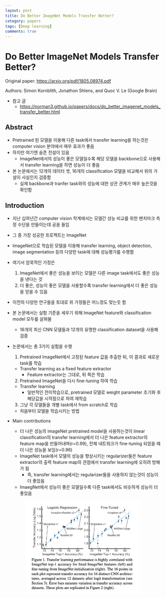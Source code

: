 ```yaml
---
layout: post
title: Do Better ImageNet Models Transfer Better?
category: papers
tags: [Deep learning]
comments: true
---
```


# Do Better ImageNet Models Transfer Better?

Original paper: https://arxiv.org/pdf/1805.08974.pdf

Authors: Simon Kornblith, Jonathon Shlens, and Quoc V. Le (Google Brain)

- 참고 글
  - https://norman3.github.io/papers/docs/do_better_imagenet_models_transfer_better.html

## Abstract
- Pretrained 된 모델을 이용해 다른 task에서 transfer learning을 하는것은 computer vision 분야에서 매우 효과가 좋음
- 하지만 여기엔 슬픈 전설이 있음
  - ImageNet에서의 성능이 좋은 모델일수록 해당 모델을 backbone으로 사용해서 transfer learning을 하면 성능이 더 좋음
- 본 논문에서는 12개의 데이터 셋, 16개의 classification 모델을 비교해서 위의 가설이 사실인지 검증함
  - 실제 backbone과 tranfer task와의 성능에 대한 상관 관계가 매우 높은것을 확인함
 
## Introduction
- 지난 십여년간 computer vision 학계에서는 모델간 성능 비교를 위한 벤치마크 측정 수단을 만들이는데 공을 들임
- 그 중 가장 성공한 프로젝트는 ImageNet
- ImageNet으로 학습된 모델을 이용해 transfer learning, object detection, image segmentation 등의 다양한 task에 대해 성능평가를 수행함
- 여기서 암묵적인 가정은
  1. ImageNet에서 좋은 성능을 보이는 모델은 다른 image task에서도 좋은 성능을 낸다는 것
  2. 더 좋은, 성능이 좋은 모델을 사용할수록 transfer learning에서 더 좋은 성능을 얻을 수 있음
- 이전의 다양한 연구들을 토대로 위 가정들은 어느정도 맞는듯 함

- 본 논문에서는 실험 기준을 세우기 위해 ImageNet feature와 classification model 모두를 살펴봄
  - 16개의 최신 CNN 모델들과 12개의 유명한 classification dataset을 사용해 검증

- 논문에서는 총 3가지 실험을 수행
  1. Pretrained ImageNet에서 고정된 feature 값을 추출한 뒤, 이 결과로 새로운 task를 학습
    - Transfer learning as a fixed feature extractor
      - Feature extractor는 그대로, 뒤 쪽은 학습
  2. Pretrained ImageNet을 다시 fine-tuning 하여 학습
    - Transfer learning
      - 일반적인 전이학습으로, pretrained 모델로 weight parameter 초기화 후 해당값을 시작점으로 하여 재학습
  3. 그냥 각 모델들을 개별 task에서 from scratch로 학습
    - 처음부터 모델을 학습시키는 방법

- Main contributions
  - 더 나은 성능의 imageNet pretrained model을 사용하는것이 linear classification의 transfer learning에서 더 나은 feature extractor의 feature map을 만들어내며(r=0.99), 전체 네트워크가 fine-tuning 되었을 때 더 나은 성능을 보임(r=0.96)
  - ImageNet task에서 모델의 성능을 향상시키는 regularizer들은 feature extractor의 출력 feature map의 관점에서 transfer learning에 오히려 방해가 됨
    - 즉, transfer learning에서는 regularizer들을 사용하지 않는것이 성능이 더 좋았음
  - ImaegNet에서 성능이 좋은 모델일수록 다른 task에서도 비슷하게 성능이 더 좋았음
      
  

<center>
<figure>
<img src="/assets/post_img/papers/2019-11-06-imagenet_transfer/fig1.png" alt="views" height="300">
<figcaption></figcaption>
</figure>
</center>

